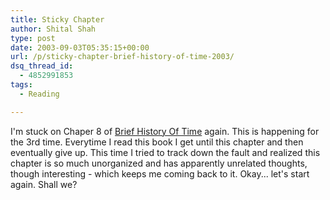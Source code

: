 ```yaml
---
title: Sticky Chapter
author: Shital Shah
type: post
date: 2003-09-03T05:35:15+00:00
url: /p/sticky-chapter-brief-history-of-time-2003/
dsq_thread_id:
  - 4852991853
tags:
  - Reading

---
```

I'm stuck on Chaper 8 of [Brief History Of Time][1] again. This is happening for the 3rd time. Everytime I read this book I get until this chapter and then eventually give up. This time I tried to track down the fault and realized this chapter is so much unorganized and has apparently unrelated thoughts, though interesting - which keeps me coming back to it. Okay... let's start again. Shall we?

 [1]: http://www.amazon.com/exec/obidos/ASIN/0553103741/102-3263321-6040950